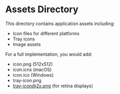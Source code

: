 # Assets Directory

This directory contains application assets including:
- Icon files for different platforms
- Tray icons
- Image assets

For a full implementation, you would add:
- icon.png (512x512)
- icon.icns (macOS)
- icon.ico (Windows)
- tray-icon.png
- tray-icon@2x.png (for retina displays)